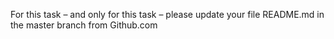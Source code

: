 For this task – and only for this task – please update your file README.md in the master branch from Github.com

